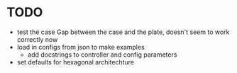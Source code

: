 # TODO 

- test the case Gap between the case and the plate, doesn't seem to work correctly now
- load in configs from json to make examples
  - add docstrings to controller and config parameters
- set defaults for hexagonal architechture
